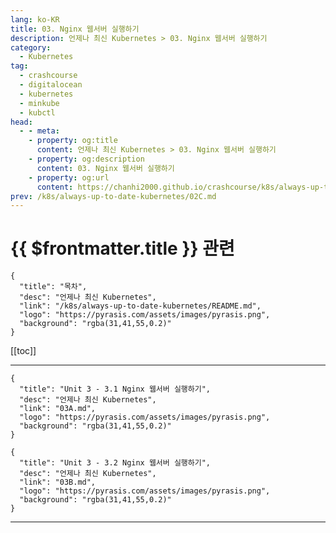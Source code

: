 ```yaml
---
lang: ko-KR
title: 03. Nginx 웹서버 실행하기
description: 언제나 최신 Kubernetes > 03. Nginx 웹서버 실행하기
category:
  - Kubernetes
tag:
  - crashcourse
  - digitalocean
  - kubernetes
  - minkube
  - kubctl
head:
  - - meta:
    - property: og:title
      content: 언제나 최신 Kubernetes > 03. Nginx 웹서버 실행하기
    - property: og:description
      content: 03. Nginx 웹서버 실행하기
    - property: og:url
      content: https://chanhi2000.github.io/crashcourse/k8s/always-up-to-date-kubernetes/03.html
prev: /k8s/always-up-to-date-kubernetes/02C.md
---
```


# {{ $frontmatter.title }} 관련

```component VPCard
{
  "title": "목차",
  "desc": "언제나 최신 Kubernetes",
  "link": "/k8s/always-up-to-date-kubernetes/README.md",
  "logo": "https://pyrasis.com/assets/images/pyrasis.png",
  "background": "rgba(31,41,55,0.2)"
}
```

[[toc]]

---

```component VPCard
{
  "title": "Unit 3 - 3.1 Nginx 웹서버 실행하기",
  "desc": "언제나 최신 Kubernetes",
  "link": "03A.md",
  "logo": "https://pyrasis.com/assets/images/pyrasis.png",
  "background": "rgba(31,41,55,0.2)"
}
```

```component VPCard
{
  "title": "Unit 3 - 3.2 Nginx 웹서버 실행하기",
  "desc": "언제나 최신 Kubernetes",
  "link": "03B.md",
  "logo": "https://pyrasis.com/assets/images/pyrasis.png",
  "background": "rgba(31,41,55,0.2)"
}
```

---
